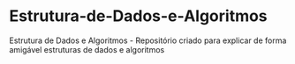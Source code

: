 # Estrutura-de-Dados-e-Algoritmos
Estrutura de Dados e Algoritmos -  Repositório criado para explicar de forma amigável estruturas de dados e algoritmos 
